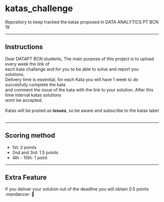 # katas_challenge
Repository to keep tracked the katas proposed in DATA ANALYTICS PT BCN 19
___
## Instructions

Dear DATAPT BCN students, The main purpose of this project is to upload every week the link of <br>
each kata challange and for you to be able to solve and report you solutions.<br>
Delivery time is essential, for each Kata you will have 1 week to do succesfully complete the kata<br>
and comment the issue of the kata with the link to your solution. After this time interval katas solutions <br>
wont be accepted.<br><br>
Katas will be posted as **issues**, so be aware and subscribe to the katas label<br><br>

___
## Scoring method
* 1st: 2 points
* 2nd and 3rd: 1.5 points
* 4th - 10th: 1 point

___
## Extra Feature
If you deliver your solution out of the deadline you will obtain 0.5 points :mandancer: :dancer: 
